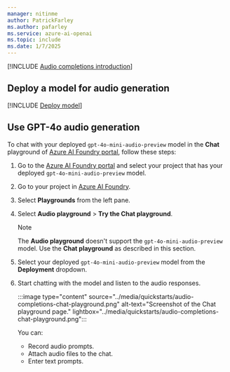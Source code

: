 ```yaml
---
manager: nitinme
author: PatrickFarley
ms.author: pafarley
ms.service: azure-ai-openai
ms.topic: include
ms.date: 1/7/2025
---
```


[!INCLUDE [Audio completions introduction](audio-completions-intro.md)]

## Deploy a model for audio generation

[!INCLUDE [Deploy model](audio-completions-deploy-model.md)]

## Use GPT-4o audio generation

To chat with your deployed `gpt-4o-mini-audio-preview` model in the **Chat** playground of [Azure AI Foundry portal](https://ai.azure.com/?cid=learnDocs), follow these steps:

1. Go to the [Azure AI Foundry portal](https://ai.azure.com/?cid=learnDocs) and select your project that has your deployed `gpt-4o-mini-audio-preview` model.
1. Go to your project in [Azure AI Foundry](https://ai.azure.com/?cid=learnDocs). 
1. Select **Playgrounds** from the left pane.
1. Select **Audio playground** > **Try the Chat playground**. 

    > [!NOTE]
    > The **Audio playground** doesn't support the `gpt-4o-mini-audio-preview` model. Use the **Chat playground** as described in this section.

1. Select your deployed `gpt-4o-mini-audio-preview` model from the **Deployment** dropdown. 
1. Start chatting with the model and listen to the audio responses.

    :::image type="content" source="../media/quickstarts/audio-completions-chat-playground.png" alt-text="Screenshot of the Chat playground page." lightbox="../media/quickstarts/audio-completions-chat-playground.png":::

    You can:
    - Record audio prompts.
    - Attach audio files to the chat.
    - Enter text prompts.
